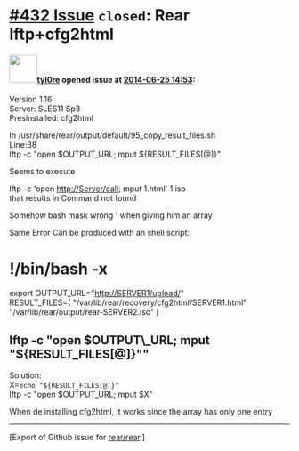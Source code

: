 [\#432 Issue](https://github.com/rear/rear/issues/432) `closed`: Rear lftp+cfg2html
===================================================================================

#### <img src="https://avatars.githubusercontent.com/u/1512325?v=4" width="50">[tyl0re](https://github.com/tyl0re) opened issue at [2014-06-25 14:53](https://github.com/rear/rear/issues/432):

Version 1.16  
Server: SLES11 Sp3  
Presinstalled: cfg2html

In /usr/share/rear/output/default/95\_copy\_result\_files.sh  
Line:38  
lftp -c "open $OUTPUT\_URL; mput ${RESULT\_FILES\[@\]}"

Seems to execute

lftp -c 'open [http://Server/call](http://Server/call); mput 1.html'
1.iso  
that results in Command not found

Somehow bash mask wrong ' when giving him an array

Same Error Can be produced with an shell script:

!/bin/bash -x
=============

export OUTPUT\_URL="[http://SERVER1/upload/](http://SERVER1/upload/)"  
RESULT\_FILES=( "/var/lib/rear/recovery/cfg2html/SERVER1.html"
"/var/lib/rear/output/rear-SERVER2.iso" )

lftp -c "open $OUTPUT\_URL; mput "${RESULT\_FILES\[@\]}""
---------------------------------------------------------

Solution:  
X=`echo "${RESULT_FILES[@]}"`  
lftp -c "open $OUTPUT\_URL; mput $X"

When de installing cfg2html, it works since the array has only one entry

------------------------------------------------------------------------

\[Export of Github issue for
[rear/rear](https://github.com/rear/rear).\]
